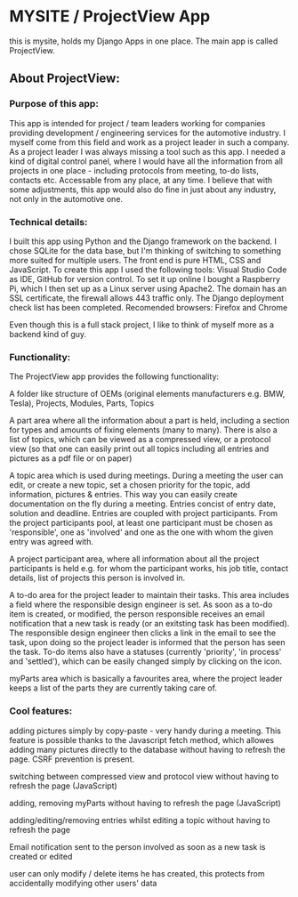 # MYSITE / ProjectView App

this is mysite, holds my Django Apps in one place. The main app is called ProjectView.

## About ProjectView:

### Purpose of this app:

This app is intended for project / team leaders working for companies providing development / engineering services for the automotive industry. I myself come from this field and work as a project leader in such a company. As a project leader I was always missing a tool such as this app. I needed a kind of digital control panel, where I would have all the information from all projects in one place - including protocols from meeting, to-do lists, contacts etc. Accessable from any place, at any time. I believe that with some adjustments, this app would also do fine in just about any industry, not only in the automotive one.

### Technical details:

I built this app using Python and the Django framework on the backend. I chose SQLite for the data base, but I'm thinking of switching to something more suited for multiple users. The front end is pure HTML, CSS and JavaScript. To create this app I used the following tools: Visual Studio Code as IDE, GitHub for version control. To set it up online I bought a Raspberry Pi, which I then set up as a Linux server using Apache2. The domain has an SSL certificate, the firewall allows 443 traffic only. The Django deployment check list has been completed. Recomended browsers: Firefox and Chrome

Even though this is a full stack project, I like to think of myself more as a backend kind of guy.

### Functionality:

The ProjectView app provides the following functionality:

A folder like structure of OEMs (original elements manufacturers e.g. BMW, Tesla), Projects, Modules, Parts, Topics

A part area where all the information about a part is held, including a section for types and amounts of fixing elements (many to many). There is also a list of topics, which can be viewed as a compressed view, or a protocol view (so that one can easily print out all topics including all entries and pictures as a pdf file or on paper)

A topic area which is used during meetings. During a meeting the user can edit, or create a new topic, set a chosen priority for the topic, add information, pictures & entries. This way you can easily create documentation on the fly during a meeting. Entries concist of entry date, solution and deadline. Entries are coupled with project participants. From the project participants pool, at least one participant must be chosen as 'responsible', one as 'involved' and one as the one with whom the given entry was agreed with.

A project participant area, where all information about all the project participants is held e.g. for whom the participant works, his job title, contact details, list of projects this person is involved in.

A to-do area for the project leader to maintain their tasks. This area includes a field where the responsible design engineer is set. As soon as a to-do item is created, or modified, the person responsible receives an email notification that a new task is ready (or an exitsting task has been modified). The responsible design engineer then clicks a link in the email to see the task, upon doing so the project leader is informed that the person has seen the task. To-do items also have a statuses (currently 'priority', 'in process' and 'settled'), which can be easily changed simply by clicking on the icon.

myParts area which is basically a favourites area, where the project leader keeps a list of the parts they are currently taking care of.

### Cool features:

adding pictures simply by copy-paste - very handy during a meeting. This feature is possible thanks to the Javascript fetch method, which allowes adding many pictures directly to the database without having to refresh the page. CSRF prevention is present.

switching between compressed view and protocol view without having to refresh the page (JavaScript)

adding, removing myParts without having to refresh the page (JavaScript)

adding/editing/removing entries whilst editing a topic without having to refresh the page

Email notification sent to the person involved as soon as a new task is created or edited

user can only modify / delete items he has created, this protects from accidentally modifying other users' data

